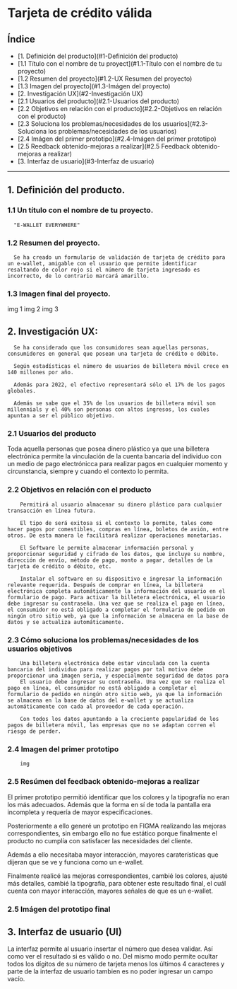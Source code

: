 # Tarjeta de crédito válida

## Índice
* [1. Definición del producto](#1-Definición del producto)
* [1.1 Título con el nombre de tu proyect](#1.1-Título con el nombre de tu proyecto)
* [1.2 Resumen del proyecto](#1.2-UX Resumen del proyecto)
* [1.3 Imagen del proyecto](#1.3-Imágen del proyecto)
* [2. Investigación UX](#2-Investigación UX)
* [2.1 Usuarios del producto](#2.1-Usuarios del producto)
* [2.2 Objetivos en relación con el producto](#2.2-Objetivos en relación con el producto)
* [2.3 Soluciona los problemas/necesidades de los usuarios](#2.3-Soluciona los problemas/necesidades de los usuarios)
* [2.4 Imágen del primer prototipo](#2.4-Imágen del primer prototipo)
* [2.5 Reedback obtenido-mejoras a realizar](#2.5 Feedback obtenido-mejoras a realizar)
* [3. Interfaz de usuario](#3-Interfaz de usuario)

***
## 1. Definición del producto.
### 1.1 Un título con el nombre de tu proyecto.

      "E-WALLET EVERYWHERE"

### 1.2 Resumen del proyecto.

      Se ha creado un formulario de validación de tarjeta de crédito para un e-wallet, amigable con el usuario que permite identificar resaltando de color rojo si el número de tarjeta ingresado es incorrecto, de lo contrario marcará amarillo.

### 1.3 Imagen final del proyecto.

img 1
img 2
img 3



## 2. Investigación UX:
      Se ha considerado que los consumidores sean aquellas personas, consumidores en general que posean una tarjeta de crédito o débito.

      Según estadísticas el número de usuarios de billetera móvil crece en 140 millones por año.
      
      Además para 2022, el efectivo representará sólo el 17% de los pagos globales.
      
      Además se sabe que el 35% de los usuarios de billetera móvil son millennials y el 40% son personas con altos ingresos, los cuales apuntan a ser el público objetivo.


### 2.1 Usuarios del producto

Toda aquella personas que posea dinero plástico ya que una billetera electrónica permite la vinculación de la cuenta bancaria del individuo con un medio de pago electrónicca para realizar pagos en cualquier momento y circunstancia, siempre y cuando el contexto lo permita.

### 2.2 Objetivos en relación con el producto
        Permitirá al usuario almacenar su dinero plástico para cualquier transacción en línea futura.

        El tipo de será exitosa si el contexto lo permite, tales como hacer pagos por comestibles, compras en línea, boletos de avión, entre otros. De esta manera le facilitará realizar operaciones monetarias.

        El Software le permite almacenar información personal y proporcionar seguridad y cifrado de los datos, que incluye su nombre, dirección de envío, método de pago, monto a pagar, detalles de la tarjeta de crédito o débito, etc.

        Instalar el software en su dispositivo e ingresar la información relevante requerida. Después de comprar en línea, la billetera electrónica completa automáticamente la información del usuario en el formulario de pago. Para activar la billetera electrónica, el usuario debe ingresar su contraseña. Una vez que se realiza el pago en línea, el consumidor no está obligado a completar el formulario de pedido en ningún otro sitio web, ya que la información se almacena en la base de datos y se actualiza automáticamente.

### 2.3 Cómo soluciona los problemas/necesidades de los usuarios objetivos

        Una billetera electrónica debe estar vinculada con la cuenta bancaria del individuo para realizar pagos por tal motivo debe proporcionar una imagen seria, y especialmente seguridad de datos para 
        El usuario debe ingresar su contraseña. Una vez que se realiza el pago en línea, el consumidor no está obligado a completar el formulario de pedido en ningún otro sitio web, ya que la información se almacena en la base de datos del e-wallet y se actualiza automáticamente con cada al proveedor de cada operación.
              
        Con todos los datos apuntando a la creciente popularidad de los pagos de billetera móvil, las empresas que no se adaptan corren el riesgo de perder.

### 2.4 Imagen del primer prototipo

        img


### 2.5 Resúmen del feedback obtenido-mejoras a realizar

El primer prototipo permitió identificar que los colores y la tipografía no eran los más adecuados. Además que la forma en sí de toda la pantalla era incompleta y requería de mayor especificaciones.

Posteriormente a ello generé un prototipo en FIGMA realizando las mejoras correspondientes, sin embargo ello no fue estático porque finalmente el producto no cumplía con satisfacer las necesidades del cliente.

Además a ello necesitaba mayor interacción, mayores caraterísticas que dijeran que se ve y funciona como un e-wallet.

Finalmente realicé las mejoras correspondientes, cambié los colores, ajusté más detalles, cambié la tipografía, para obtener este resultado final, el cuál cuenta con mayor interacción, mayores señales de que es un e-wallet. 

### 2.5 Imágen del prototipo final





## 3. Interfaz de usuario (UI)

La interfaz permite al usuario insertar el número que desea validar. Así como ver el resultado si es válido o no. Del mismo modo permite ocultar todos los dígitos de su número de tarjeta menos los últimos
4 caracteres y parte de la interfaz de usuario tambien es no poder ingresar un campo vacío.

 





